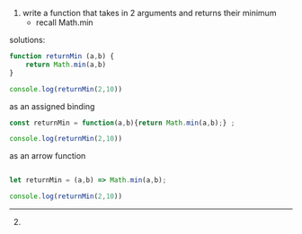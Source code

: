 
1. write a function that takes in 2 arguments and returns their minimum 
    - recall Math.min

solutions: 

```js 
function returnMin (a,b) {
    return Math.min(a,b)
}

console.log(returnMin(2,10))
```

as an assigned binding

```js 
const returnMin = function(a,b){return Math.min(a,b);} ;

console.log(returnMin(2,10))

```


as an arrow function
```js 

let returnMin = (a,b) => Math.min(a,b);

console.log(returnMin(2,10))

```

---

2. 